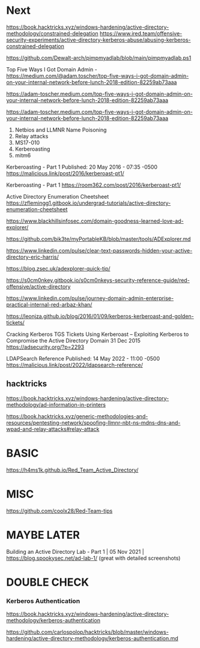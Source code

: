# Next

https://book.hacktricks.xyz/windows-hardening/active-directory-methodology/constrained-delegation
https://www.ired.team/offensive-security-experiments/active-directory-kerberos-abuse/abusing-kerberos-constrained-delegation

https://github.com/Dewalt-arch/pimpmyadlab/blob/main/pimpmyadlab.ps1

Top Five Ways I Got Domain Admin - https://medium.com/@adam.toscher/top-five-ways-i-got-domain-admin-on-your-internal-network-before-lunch-2018-edition-82259ab73aaa

https://adam-toscher.medium.com/top-five-ways-i-got-domain-admin-on-your-internal-network-before-lunch-2018-edition-82259ab73aaa

https://adam-toscher.medium.com/top-five-ways-i-got-domain-admin-on-your-internal-network-before-lunch-2018-edition-82259ab73aaa

1. Netbios and LLMNR Name Poisoning
2. Relay attacks
3. MS17-010
4. Kerberoasting
5. mitm6

Kerberoasting - Part 1
Published: 20 May 2016 - 07:35 -0500
https://malicious.link/post/2016/kerberoast-pt1/

Kerberoasting - Part 1
https://room362.com/post/2016/kerberoast-pt1/

Active Directory Enumeration Cheetsheet
https://zflemingg1.gitbook.io/undergrad-tutorials/active-directory-enumeration-cheetsheet

https://www.blackhillsinfosec.com/domain-goodness-learned-love-ad-explorer/

https://github.com/bik3te/myPortableKB/blob/master/tools/ADExplorer.md

https://www.linkedin.com/pulse/clear-text-passwords-hidden-your-active-directory-eric-harris/

https://blog.zsec.uk/adexplorer-quick-tip/

https://s0cm0nkey.gitbook.io/s0cm0nkeys-security-reference-guide/red-offensive/active-directory

https://www.linkedin.com/pulse/journey-domain-admin-enterprise-practical-internal-red-arbaz-khan/

https://leonjza.github.io/blog/2016/01/09/kerberos-kerberoast-and-golden-tickets/

Cracking Kerberos TGS Tickets Using Kerberoast – Exploiting Kerberos to Compromise the Active Directory Domain
31 Dec 2015
https://adsecurity.org/?p=2293

LDAPSearch Reference
Published: 14 May 2022 - 11:00 -0500
https://malicious.link/post/2022/ldapsearch-reference/

## hacktricks

https://book.hacktricks.xyz/windows-hardening/active-directory-methodology/ad-information-in-printers

https://book.hacktricks.xyz/generic-methodologies-and-resources/pentesting-network/spoofing-llmnr-nbt-ns-mdns-dns-and-wpad-and-relay-attacks#relay-attack

# BASIC

https://h4ms1k.github.io/Red_Team_Active_Directory/

# MISC

https://github.com/coolx28/Red-Team-tips

# MAYBE LATER
Building an Active Directory Lab - Part 1 | 05 Nov 2021 | https://blog.spookysec.net/ad-lab-1/
(great with detailed screenshots)

# DOUBLE CHECK
### Kerberos Authentication
https://book.hacktricks.xyz/windows-hardening/active-directory-methodology/kerberos-authentication

https://github.com/carlospolop/hacktricks/blob/master/windows-hardening/active-directory-methodology/kerberos-authentication.md